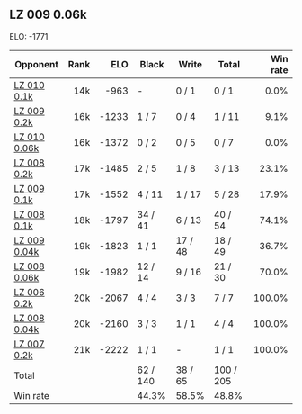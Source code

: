 ## LZ 009 0.06k ##

ELO: -1771

Opponent | Rank | ELO | Black | Write | Total | Win rate
---------|-----:|----:|-------|-------|-------|-------:
[LZ 010 0.1k](LZ%20010%200.1k.md) | 14k | -963 | - | 0 / 1 | 0 / 1 | 0.0%
[LZ 009 0.2k](LZ%20009%200.2k.md) | 16k | -1233 | 1 / 7 | 0 / 4 | 1 / 11 | 9.1%
[LZ 010 0.06k](LZ%20010%200.06k.md) | 16k | -1372 | 0 / 2 | 0 / 5 | 0 / 7 | 0.0%
[LZ 008 0.2k](LZ%20008%200.2k.md) | 17k | -1485 | 2 / 5 | 1 / 8 | 3 / 13 | 23.1%
[LZ 009 0.1k](LZ%20009%200.1k.md) | 17k | -1552 | 4 / 11 | 1 / 17 | 5 / 28 | 17.9%
[LZ 008 0.1k](LZ%20008%200.1k.md) | 18k | -1797 | 34 / 41 | 6 / 13 | 40 / 54 | 74.1%
[LZ 009 0.04k](LZ%20009%200.04k.md) | 19k | -1823 | 1 / 1 | 17 / 48 | 18 / 49 | 36.7%
[LZ 008 0.06k](LZ%20008%200.06k.md) | 19k | -1982 | 12 / 14 | 9 / 16 | 21 / 30 | 70.0%
[LZ 006 0.2k](LZ%20006%200.2k.md) | 20k | -2067 | 4 / 4 | 3 / 3 | 7 / 7 | 100.0%
[LZ 008 0.04k](LZ%20008%200.04k.md) | 20k | -2160 | 3 / 3 | 1 / 1 | 4 / 4 | 100.0%
[LZ 007 0.2k](LZ%20007%200.2k.md) | 21k | -2222 | 1 / 1 | - | 1 / 1 | 100.0%
Total | | | 62 / 140 | 38 / 65 | 100 / 205 | 
Win rate| | | 44.3% | 58.5% | 48.8% | 

